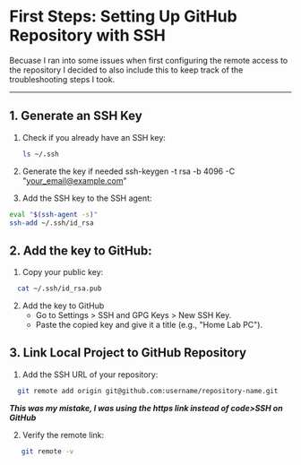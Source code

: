 # First Steps: Setting Up GitHub Repository with SSH

Becuase I ran into some issues when first configuring the remote access to the repository I decided to also include this to keep track of the troubleshooting steps I took.

---

## 1. Generate an SSH Key
1. Check if you already have an SSH key:
   ```bash
   ls ~/.ssh

2. Generate the key if needed
ssh-keygen -t rsa -b 4096 -C "your_email@example.com"

3. Add the SSH key to the SSH agent:
  ```bash
  eval "$(ssh-agent -s)"
  ssh-add ~/.ssh/id_rsa
```


## 2. Add the key to GitHub:
1. Copy your public key:
  ```bash
    cat ~/.ssh/id_rsa.pub
   ```

2. Add the key to GitHub
   - Go to Settings > SSH and GPG Keys > New SSH Key.
   - Paste the copied key and give it a title (e.g., "Home Lab PC").


 ## 3. Link Local Project to GitHub Repository
 1. Add the SSH URL of your repository:
  ```bash
    git remote add origin git@github.com:username/repository-name.git
  ```
  ***This was my mistake, I was using the https link instead of code>SSH on GitHub***
  
  
  2. Verify the remote link:
  ```bash
     git remote -v
   ```


  
  




